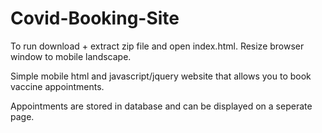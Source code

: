 # Covid-Booking-Site

To run download + extract zip file and open index.html. Resize browser window to mobile landscape.  

Simple mobile html and javascript/jquery website that allows you to book vaccine appointments. 

Appointments are stored in database and can be displayed on a seperate page.
